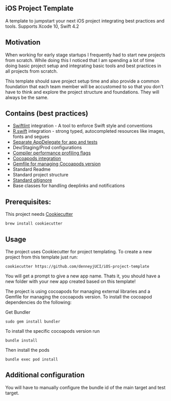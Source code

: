 ## iOS Project Template

A template to jumpstart your next iOS project integrating best practices and tools.
Supports Xcode 10, Swift 4.2

## Motivation

When working for early stage startups I frequently had to start new projects from scratch. While doing this I noticed that I am spending a lot of time doing basic project setup and integrating basic tools and best practices in all projects from scratch.

This template should save project setup time and also provide a common foundation that each team member will be accustomed to so that you don't have to think and explore the project structure and foundations. They will always be the same.

## Contains (best practices)

* [Swiftlint](https://github.com/realm/SwiftLint) integration - A tool to enforce Swift style and conventions
* [R.swift](https://github.com/mac-cain13/R.swift) integration - strong typed, autocompleted resources like images, fonts and segues
* [Separate AppDelegate for app and tests](https://marcosantadev.com/fake-appdelegate-unit-testing-swift/)
* Dev/Staging/Prod configurations
* [Compiler performance profiling flags](https://www.jessesquires.com/blog/measuring-compile-times-xcode9/)
* [Cocoapods integration](https://cocoapods.org)
* [Gemfile for managing Cocoapods version](https://guides.cocoapods.org/using/a-gemfile.html)
* Standard Readme
* Standard project structure
* [Standard gitignore](https://github.com/github/gitignore/blob/master/Swift.gitignore)
* Base classes for handling deeplinks and notifications

## Prerequisites:
This project needs [Cookiecutter](https://cookiecutter.readthedocs.io/en/latest/installation.html)

```
brew install cookiecutter
```

## Usage

The project uses Cookiecutter for project templating. To create a new project from this template just run:

```
cookiecutter https://github.com/denneyjUCI/iOS-project-template
```

You will get a prompt to give a new app name. Thats it, you should have a new folder with your new app created based on this template!

The project is using cocoapods for managing external libraries and a Gemfile for managing the cocoapods version.
To install the cocoapod dependencies do the following:

Get Bundler

```
sudo gem install bundler
```

To install the specific cocoapods version run

```
bundle install
```

Then install the pods

```
bundle exec pod install
```

## Additional configuration

You will have to manually configure the bundle id of the main target and test target.
